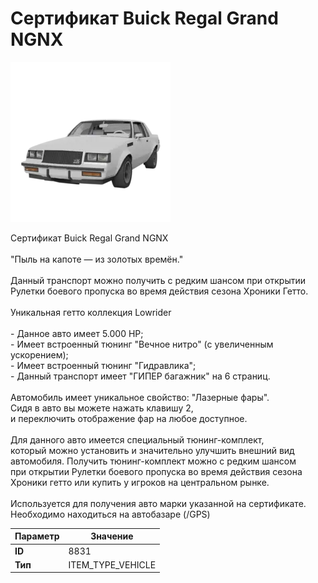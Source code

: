 # Сертификат Buick Regal Grand NGNX

![Item Image](../img/8831.webp?raw=true)

Сертификат Buick Regal Grand NGNX<br><br>"Пыль на капоте — из золотых времён."<br><br>Данный транспорт можно получить с редким шансом при открытии <br>Рулетки боевого пропуска во время действия сезона Хроники Гетто.<br><br>Уникальная гетто коллекция Lowrider<br><br>- Данное авто имеет 5.000 HP;<br>- Имеет встроенный тюнинг "Вечное нитро" (с увеличенным ускорением);<br>- Имеет встроенный тюнинг "Гидравлика";<br>- Данный транспорт имеет "ГИПЕР багажник" на 6 страниц.<br><br>Автомобиль имеет уникальное свойство: "Лазерные фары".<br>Сидя в авто вы можете нажать клавишу 2,<br>и переключить отображение фар на любое доступное.<br><br>Для данного авто имеется специальный тюнинг-комплект,<br>который можно установить и значительно улучшить внешний вид<br>автомобиля. Получить тюнинг-комплект можно с редким шансом<br>при открытии Рулетки боевого пропуска во время действия сезона<br>Хроники гетто или купить у игроков на центральном рынке.<br><br>Используется для получения авто марки указанной на сертификате.<br>Необходимо находиться на автобазаре (/GPS)


| Параметр | Значение |
|----------|----------|
| **ID** | 8831 |
| **Тип** | ITEM_TYPE_VEHICLE |

